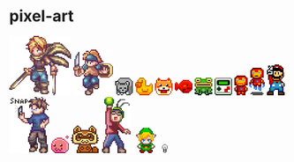 pixel-art 
========= 
 
![byuu](bahamut_lagoon/byuu.png) 
![soldier_1](bahamut_lagoon/soldier_1.png) 
![cat](cat/cat.png) 
![chicken](chicken/chicken.png) 
![dog](dog/dog.png) 
![fish](fish/fish.png) 
![frog](frog/frog.png) 
![gameboy](gameboy/gameboy.png) 
![ironman](ironman/ironman.png) 
![ironman_fly](ironman/ironman_fly.png) 
![mario_v](mario/mario_v.png) 
![l-lin](other/l-lin.png) 
![poring](poring/poring.png) 
![raccoon](raccoon/raccoon.png) 
![yoo_jae-suk](runningman/yoo_jae-suk.png) 
![link](zelda/link.png) 
![light_bulb](other/light_bulb.gif) 
